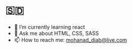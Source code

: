 
<!--
**maadiab/maadiab** is a ✨ _special_ ✨ repository because its `README.md` (this file) appears on your GitHub profile.

Here are some ideas to get you started:

- 🔭 I’m currently working on ...
- 👯 I’m looking to collaborate on ...
- 🤔 I’m looking for help with ...
- 😄 Pronouns: ...
- ⚡ Fun fact: ...
-->
# 🇸🇩

- 🌱 I’m currently learning react
- 💬 Ask me about HTML, CSS, SASS
- 📫 How to reach me: mohanad_diab@live.com

